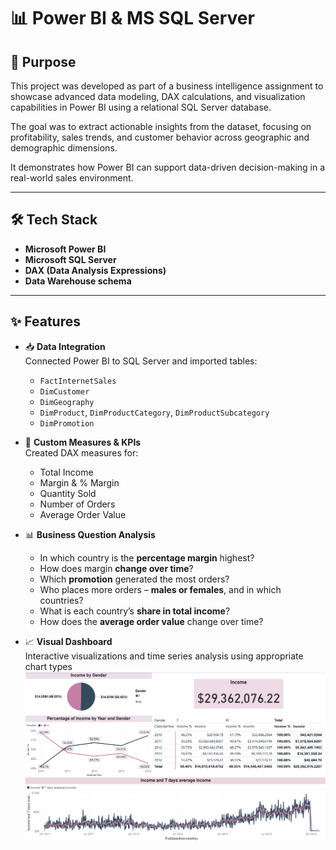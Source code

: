 # 📊 Power BI & MS SQL Server 

## 🎯 Purpose

This project was developed as part of a business intelligence assignment to showcase advanced data modeling, DAX calculations, and visualization capabilities in Power BI using a relational SQL Server database.

The goal was to extract actionable insights from the dataset, focusing on profitability, sales trends, and customer behavior across geographic and demographic dimensions.

It demonstrates how Power BI can support data-driven decision-making in a real-world sales environment.

---

## 🛠️ Tech Stack

- **Microsoft Power BI**
- **Microsoft SQL Server**
- **DAX (Data Analysis Expressions)**
- **Data Warehouse schema** 

---

## ✨ Features

- 📥 **Data Integration**  
  Connected Power BI to SQL Server and imported tables:
  - `FactInternetSales`
  - `DimCustomer`
  - `DimGeography`
  - `DimProduct`, `DimProductCategory`, `DimProductSubcategory`
  - `DimPromotion`

- 📐 **Custom Measures & KPIs**  
  Created DAX measures for:
  - Total Income
  - Margin & % Margin
  - Quantity Sold
  - Number of Orders
  - Average Order Value

- 📊 **Business Question Analysis**
  - In which country is the **percentage margin** highest?
  - How does margin **change over time**?
  - Which **promotion** generated the most orders?
  - Who places more orders – **males or females**, and in which countries?
  - What is each country’s **share in total income**?
  - How does the **average order value** change over time?

- 📈 **Visual Dashboard**  
  Interactive visualizations and time series analysis using appropriate chart types
  ![Dashboard Screenshot](dashboard-overview.png)
